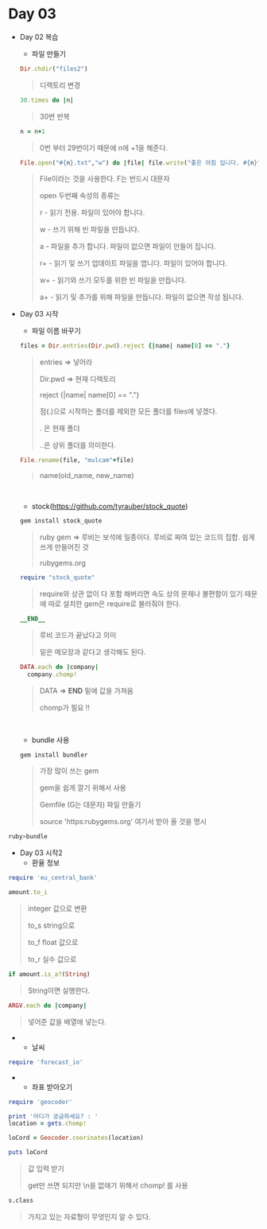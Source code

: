 # Day 03

- Day 02 복습

  - 파일 만들기

  ```ruby
  Dir.chdir("files2")
  ```

  > 디렉토리 변경

  ```ruby
  30.times do |n|
  ```

  > 30번 반복

  ```ruby
  n = n+1
  ```

  > 0번 부터 29번이기 때문에 n에 +1을 해준다.

  ```ruby
  File.open("#{n}.txt","w") do |file| file.write("좋은 아침 입니다. #{n}")
  ```

  > File이라는 것을 사용한다. F는 반드시 대문자
  >
  > open 두번째 속성의 종류는 
  >
  > r - 읽기 전용. 파일이 있어야 합니다.
  >
  > w - 쓰기 위해 빈 파일을 만듭니다.
  >
  > a  - 파일을 추가 합니다. 파일이 없으면 파일이 만들어 집니다.
  >
  > r+ - 읽기 및 쓰기 업데이트 파일을 엽니다. 파일이 있어야 합니다.
  >
  > w+ - 읽기와 쓰기 모두를 위한 빈 파일을 만듭니다.
  >
  > a+ - 읽기 및 추가를 위해 파일을 만듭니다. 파일이 없으면 작성 됩니다.



- Day 03 시작

  - 파일 이름 바꾸기

  ```ruby
  files = Dir.entries(Dir.pwd).reject {|name| name[0] == "."}
  ```

  > entries => 넣어라
  >
  > Dir.pwd => 현재 디렉토리
  >
  >  reject {|name| name[0] == "."}
  >
  > 점(.)으로 시작하는 폴더를 제외한 모든 폴더를 files에 넣겠다.
  >
  > . 은 현재 폴더
  >
  > ..은 상위 폴더를 의미한다.

  ```ruby
  File.rename(file, "mulcam"+file)
  ```

  >  name(old_name, new_name)

  ​

  - stock(https://github.com/tyrauber/stock_quote)

  ```bash 
  gem install stock_quote
  ```

  > ruby gem => 루비는 보석에 일종이다. 루비로 짜여 있는 코드의 집합. 쉽게 쓰게 만들어진 것
  >
  > rubygems.org

  ```ruby
  require "stock_quote"
  ```

  > require와 상관 없이 다 포함 해버리면 속도 상의 문제나 불편함이 있기 때문에 따로 설치한 gem은 require로 불러줘야 한다.

  ```ruby
  __END__
  ```

  > 루비 코드가 끝났다고 의미
  >
  > 밑은 메모장과 같다고 생각해도 된다.

  ```ruby
  DATA.each do |company|
  	company.chomp!
  ```

  > DATA => __END__ 밑에 값을 가져옴
  >
  > chomp가 필요 !!

  ​

  - bundle 사용

  ```bash
  gem install bundler
  ```

  > 가장 많이 쓰는 gem
  >
  > gem을 쉽게 깔기 위해서 사용
  >
  > Gemfile (G는 대문자) 파일 만들기
  >
  > source 'https:rubygems.org' 여기서 받아 올 것을 명시

```bash
ruby>bundle
```

- Day 03 시작2
  - 환율 정보

```ruby
require 'eu_central_bank'
```

```ruby
amount.to_i
```

> integer 값으로 변환
>
> to_s string으로
>
> to_f float 값으로
>
> to_r 실수 값으로

```ruby
if amount.is_a?(String)
```

> String이면 실행한다.

```ruby
ARGV.each do |company|
```

> 넣어준 값을 배열에 넣는다.

- - 날씨

```ruby
require 'forecast_io'
```

- - 좌표 받아오기

```ruby
require 'geocoder'

print '어디가 궁금하세요? : '
location = gets.chomp!

loCord = Geocoder.coorinates(location)

puts loCord
```

> 값 입력 받기 
>
> get만 쓰면 되지만 \n을 없애기 위해서 chomp! 를 사용

```bash
s.class
```

> 가지고 있는 자료형이 무엇인지 알 수 있다.

